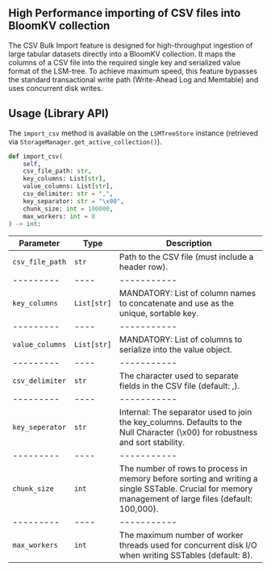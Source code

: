## High Performance importing of CSV files into BloomKV collection
The CSV Bulk Import feature is designed for high-throughput ingestion of large tabular datasets directly into a BloomKV collection. It maps the columns of a CSV file into the required single key and serialized value format of the LSM-tree. To achieve maximum speed, this feature bypasses the standard transactional write path (Write-Ahead Log and Memtable) and uses concurrent disk writes.

## Usage (Library API)
The `import_csv` method is available on the `LSMTreeStore` instance (retrieved via `StorageManager.get_active_collection()`).

```python
def import_csv(
    self, 
    csv_file_path: str, 
    key_columns: List[str], 
    value_columns: List[str], 
    csv_delimiter: str = ",",
    key_separator: str = "\x00",
    chunk_size: int = 100000, 
    max_workers: int = 8 
) -> int:
```
|Parameter|Type|Description|
|---------|----|-----------|
|`csv_file_path`|`str`|Path to the CSV file (must include a header row).|
|---------|----|-----------|
|`key_columns`|`List[str]`|MANDATORY: List of column names to concatenate and use as the unique, sortable key.|
|---------|----|-----------|
|`value_columns`|`List[str]`|MANDATORY: List of columns to serialize into the value object.|
|---------|----|-----------|
|`csv_delimiter`|`str`|The character used to separate fields in the CSV file (default: ,).|
|---------|----|-----------|
|`key_seperator`|`str`|Internal: The separator used to join the key_columns. Defaults to the Null Character (\x00) for robustness and sort stability.|
|---------|----|-----------|
|`chunk_size`|`int`|The number of rows to process in memory before sorting and writing a single SSTable. Crucial for memory management of large files (default: 100,000).|
|---------|----|-----------|
|`max_workers`|`int`|The maximum number of worker threads used for concurrent disk I/O when writing SSTables (default: 8).|
